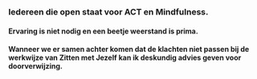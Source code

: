 ### Iedereen die open staat voor **ACT** en **Mindfulness**.

#### Ervaring is niet nodig en een beetje weerstand is prima.

#### Wanneer we er samen achter komen dat de klachten niet passen bij de werkwijze van Zitten met Jezelf kan ik deskundig advies geven voor doorverwijzing.
